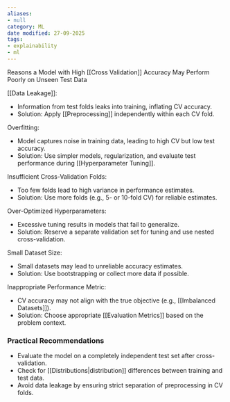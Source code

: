 ```yaml
---
aliases:
- null
category: ML
date modified: 27-09-2025
tags:
- explainability
- ml
---
```

Reasons a Model with High [[Cross Validation]] Accuracy May Perform Poorly on Unseen Test Data

[[Data Leakage]]: 
  - Information from test folds leaks into training, inflating CV accuracy.
  - Solution: Apply [[Preprocessing]] independently within each CV fold.

Overfitting: 
  - Model captures noise in training data, leading to high CV but low test accuracy.
  - Solution: Use simpler models, regularization, and evaluate test performance during [[Hyperparameter Tuning]].

Insufficient Cross-Validation Folds: 
  - Too few folds lead to high variance in performance estimates.
  - Solution: Use more folds (e.g., 5- or 10-fold CV) for reliable estimates.

Over-Optimized Hyperparameters: 
  - Excessive tuning results in models that fail to generalize.
  - Solution: Reserve a separate validation set for tuning and use nested cross-validation.

Small Dataset Size: 
  - Small datasets may lead to unreliable accuracy estimates.
  - Solution: Use bootstrapping or collect more data if possible.

Inappropriate Performance Metric: 
  - CV accuracy may not align with the true objective (e.g., [[Imbalanced Datasets]]).
  - Solution: Choose appropriate [[Evaluation Metrics]] based on the problem context.

### Practical Recommendations
- Evaluate the model on a completely independent test set after cross-validation.
- Check for [[Distributions|distribution]] differences between training and test data.
- Avoid data leakage by ensuring strict separation of preprocessing in CV folds.
